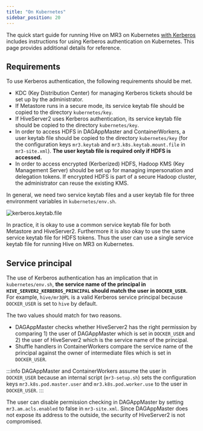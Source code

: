 ```yaml
---
title: "On Kubernetes"
sidebar_position: 20
---
```


The quick start guide for running Hive on MR3 on Kubernetes
[with Kerberos](/docs/quick/k8s/run-k8s/kerberos)
includes instructions for using Kerberos authentication on Kubernetes.
This page provides additional details for reference.

## Requirements

To use Kerberos authentication, the following requirements should be met.

* KDC (Key Distribution Center) for managing Kerberos tickets should be set up by the administrator. 
* If Metastore runs in a secure mode,
its service keytab file should be copied to the directory `kubernetes/key`. 
* If HiveServer2 uses Kerberos authentication,
its service keytab file should be copied to the directory `kubernetes/key`.
* In order to access HDFS in DAGAppMaster and ContainerWorkers,
a user keytab file should be copied to the directory `kubernetes/key`
(for the configuration keys `mr3.keytab` and `mr3.k8s.keytab.mount.file` in `mr3-site.xml`).
**The user keytab file is required only if HDFS is accessed.**
* In order to access encrypted (Kerberized) HDFS,
Hadoop KMS (Key Management Server) should be set up for managing impersonation and delegation tokens.
If encrypted HDFS is part of a secure Hadoop cluster,
the administrator can reuse the existing KMS. 

In general, we need two service keytab files and a user keytab file
for three environment variables in `kubernetes/env.sh`.

![kerberos.keytab.file](/k8s/kerberos.keytab.file-fs8.png)

In practice, it is okay to use a common service keytab file for both Metastore and HiveServer2.
Furthermore it is also okay to use the same service keytab file for HDFS tokens.
Thus the user can use a single service keytab file for running Hive on MR3 on Kubernetes.

## Service principal

The use of Kerberos authentication has an implication that in `kubernetes/env.sh`,
**the service name of the principal in `HIVE_SERVER2_KERBEROS_PRINCIPAL`
should match the user in `DOCKER_USER`.**
For example,
`hive/mr3@PL` is a valid Kerberos service principal
because `DOCKER_USER` is set to `hive` by default.

The two values should match for two reasons.

* DAGAppMaster checks whether HiveServer2 has the right permission
  by comparing 1) the user of DAGAppMaster which is set in `DOCKER_USER`
  and 2) the user of HiveServer2 which is the service name of the principal.
* Shuffle handlers in ContainerWorkers compare the service name of the principal
  against the owner of intermediate files which is set in `DOCKER_USER`.

:::info
DAGAppMaster and ContainerWorkers assume the user in `DOCKER_USER`
because an internal script (`mr3-setup.sh`) sets
the configuration keys `mr3.k8s.pod.master.user` and `mr3.k8s.pod.worker.use`
to the user in `DOCKER_USER`.
:::

The user can disable permission checking in DAGAppMaster
by setting `mr3.am.acls.enabled` to false in `mr3-site.xml`. 
Since DAGAppMaster does not expose its address to the outside,
the security of HiveServer2 is not compromised.


